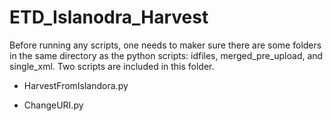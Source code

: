 # ETD_Islanodra_Harvest

Before running any scripts, one needs to maker sure there are some folders in the same directory as the python scripts: idfiles, merged_pre_upload, and single_xml. Two scripts are included in this folder. 


- HarvestFromIslandora.py



- ChangeURI.py

